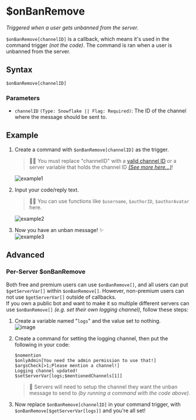 # $onBanRemove
*Triggered when a user gets unbanned from the server.*

`$onBanRemove[channelID]` is a callback, which means it's used in the command trigger *(not the code)*. The command is ran when a user is unbanned from the server. 

## Syntax
```
$onBanRemove[channelID]
```

### Parameters
- `channelID` `(Type: Snowflake || Flag: Required)`: The ID of the channel where the message should be sent to.

## Example
1. Create a command with `$onBanRemove[channelID]` as the trigger.
    > 🧙‍♂️ You must replace "channelID" with a [valid channel ID](https://support.discord.com/hc/en-us/articles/206346498-Where-can-I-find-my-User-Server-Message-ID-) or a server variable that holds the channel ID [*(See more here...)*](#advanced)!

    ![example1](https://user-images.githubusercontent.com/69215413/129492147-3d51dd5c-9628-43f7-a175-faed03442501.png)

2. Input your code/reply text.
    > 🧙‍♂️ You can use functions like `$username`, `$authorID`, `$authorAvatar` here.

    ![example2](https://user-images.githubusercontent.com/69215413/129492022-8acd4877-638c-4855-8970-13dab37b032e.png)

3. Now you have an unban message! ✨\
![example3](https://user-images.githubusercontent.com/69215413/129492076-8f6ec738-096d-4abf-af8b-678a50ad4c5b.png)

## Advanced
### Per-Server $onBanRemove
Both free and premium users can use `$onBanRemove[]`, and all users can put `$getServerVar[]` within `$onBanRemove[]`. However, non-premium users can not use `$getServerVar[]` outside of callbacks.\
If you own a public bot and want to make it so multiple different servers can use `$onBanRemove[]` *(e.g. set their own logging channel)*, follow these steps:

1. Create a variable named "`logs`" and the value set to nothing.\
![image](https://user-images.githubusercontent.com/111157596/239278501-dae381e3-4fe0-4e5f-9cc8-e18d0f56215f.png)

2. Create a command for setting the logging channel, then put the following in your code:
    ```
    $nomention
    $onlyAdmin[You need the admin permission to use that!]
    $argsCheck[>1;Please mention a channel!]
    Logging channel updated!
    $setServerVar[logs;$mentionedChannels[1]]
    ```

    > 📝 Servers will need to setup the channel they want the unban message to send to *(by running a command with the code above)*.

3. Now replace `$onBanRemove[channelID]` in your command trigger, with `$onBanRemove[$getServerVar[logs]]` and you're all set!
